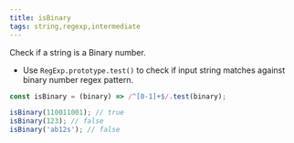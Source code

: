 ```yaml
---
title: isBinary
tags: string,regexp,intermediate
---
```


Check if a string is a Binary number.

- Use `RegExp.prototype.test()` to check if input string matches against binary number regex pattern.

```js
const isBinary = (binary) => /^[0-1]+$/.test(binary);
```

```js
isBinary(110011001); // true
isBinary(123); // false
isBinary('ab12s'); // false
```
